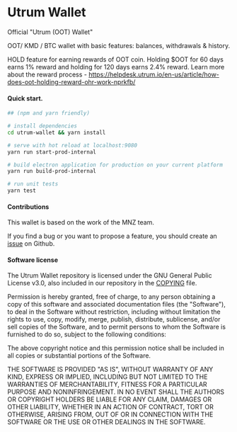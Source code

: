 # Utrum Wallet

Official "Utrum (OOT) Wallet"

OOT/ KMD / BTC wallet with basic features: balances, withdrawals & history.

HOLD feature for earning rewards of OOT coin. Holding $OOT for 60 days earns 1% reward and holding for 120 days earns 2.4% reward. Learn more about the reward process - https://helpdesk.utrum.io/en-us/article/how-does-oot-holding-reward-ohr-work-nprkfb/

#### Quick start.

``` bash
## (npm and yarn friendly)

# install dependencies
cd utrum-wallet && yarn install

# serve with hot reload at localhost:9080
yarn run start-prod-internal

# build electron application for production on your current platform
yarn run build-prod-internal

# run unit tests
yarn test

```

#### Contributions

This wallet is based on the work of the MNZ team.

If you find a bug or you want to propose a feature, you should create an [issue](https://github.com/Utrum/utrum-wallet/issues/new) on Github.

#### Software license

The Utrum Wallet repository is licensed under the GNU General Public License v3.0, also included in our repository in the [COPYING](https://github.com/Utrum/utrum-wallet/blob/develop/LEGAL/COPYING) file.

Permission is hereby granted, free of charge, to any person obtaining a copy of this software and associated documentation files (the "Software"), to deal in the Software without restriction, including without limitation the rights to use, copy, modify, merge, publish, distribute, sublicense, and/or sell copies of the Software, and to permit persons to whom the Software is furnished to do so, subject to the following conditions:

The above copyright notice and this permission notice shall be included in all copies or substantial portions of the Software.

THE SOFTWARE IS PROVIDED "AS IS", WITHOUT WARRANTY OF ANY KIND, EXPRESS OR IMPLIED, INCLUDING BUT NOT LIMITED TO THE WARRANTIES OF MERCHANTABILITY, FITNESS FOR A PARTICULAR PURPOSE AND NONINFRINGEMENT. IN NO EVENT SHALL THE AUTHORS OR COPYRIGHT HOLDERS BE LIABLE FOR ANY CLAIM, DAMAGES OR OTHER LIABILITY, WHETHER IN AN ACTION OF CONTRACT, TORT OR OTHERWISE, ARISING FROM, OUT OF OR IN CONNECTION WITH THE SOFTWARE OR THE USE OR OTHER DEALINGS IN THE SOFTWARE.

